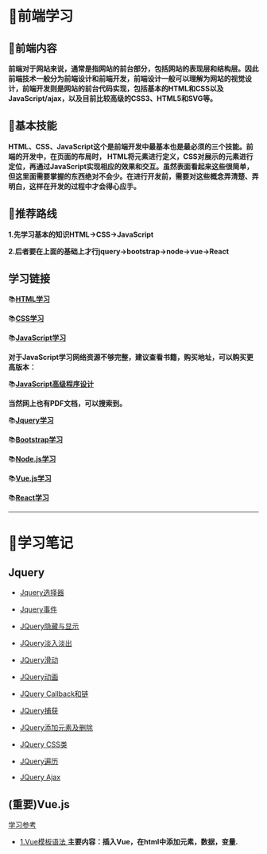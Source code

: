 # :monkey:前端学习
## :panda_face:前端内容
**前端对于网站来说，通常是指网站的前台部分，包括网站的表现层和结构层。因此前端技术一般分为前端设计和前端开发，前端设计一般可以理解为网站的视觉设计，前端开发则是网站的前台代码实现，包括基本的HTML和CSS以及JavaScript/ajax，以及目前比较高级的CSS3、HTML5和SVG等。**

## :panda_face:基本技能
**HTML、CSS、JavaScript这个是前端开发中最基本也是最必须的三个技能。前端的开发中，在页面的布局时， HTML将元素进行定义，CSS对展示的元素进行定位，再通过JavaScript实现相应的效果和交互。虽然表面看起来这些很简单，但这里面需要掌握的东西绝对不会少。在进行开发前，需要对这些概念弄清楚、弄明白，这样在开发的过程中才会得心应手。**

## :panda_face:推荐路线
**1.先学习基本的知识HTML->CSS->JavaScript**

**2.后者要在上面的基础上才行jquery->bootstrap->node->vue->React**

## 学习链接
:books:**[HTML学习](http://www.runoob.com/html/html-tutorial.html)**

:books:**[CSS学习](http://phpstudy.php.cn/css3/)**

:books:**[JavaScript学习](http://www.runoob.com/js/js-tutorial.html)**

**对于JavaScript学习网络资源不够完整，建议查看书籍，购买地址，可以购买更高版本：**


:books:**[JavaScript高级程序设计](https://detail.tmall.com/item.htm?id=565462419446&ali_trackid=2:mm_47614295_4288816_317308348:1536500718_114_866180205&spm=a2e2e.10720394/c.90200100.1.12ce704clM99vJ)**

**当然网上也有PDF文档，可以搜索到。**

:books:**[Jquery学习](http://www.runoob.com/jquery/jquery-tutorial.html)**

:books:**[Bootstrap学习](http://www.runoob.com/bootstrap/bootstrap-tutorial.html)**

:books:**[Node.js学习](http://www.runoob.com/nodejs/nodejs-tutorial.html)**

:books:**[Vue.js学习](http://www.runoob.com/vue2/vue-tutorial.html)**

:books:**[React学习](http://www.runoob.com/react/react-tutorial.html)**

***

# :monkey:学习笔记

## Jquery ##

* [Jquery选择器](https://github.com/Lumnca/StudyFrontEnd/blob/master/%E9%80%89%E6%8B%A9%E5%99%A8.html)

* [Jquery事件](https://github.com/Lumnca/StudyFrontEnd/blob/master/%E4%BA%8B%E4%BB%B6.html)

* [JQuery隐藏与显示](https://github.com/Lumnca/StudyFrontEnd/blob/master/%E9%9A%90%E8%97%8F%E6%95%88%E6%9E%9C.html)

* [JQuery淡入淡出](https://github.com/Lumnca/StudyFrontEnd/blob/master/%E6%B7%A1%E5%85%A5%E6%B7%A1%E5%87%BA%E6%95%88%E6%9E%9C.html)

* [JQuery滑动](https://github.com/Lumnca/StudyFrontEnd/blob/master/%E6%BB%91%E5%8A%A8%E6%95%88%E6%9E%9C.html)

* [JQuery动画](https://github.com/Lumnca/StudyFrontEnd/blob/master/%E5%8A%A8%E7%94%BB%E6%95%88%E6%9E%9C.html)

* [JQuery Callback和链](https://github.com/Lumnca/StudyFrontEnd/blob/master/Callback%E5%92%8C%E9%93%BE.html)

* [JQuery捕获](https://github.com/Lumnca/StudyFrontEnd/blob/master/%E6%8D%95%E8%8E%B7.html)

* [JQuery添加元素及删除](https://github.com/Lumnca/StudyFrontEnd/blob/master/%E6%B7%BB%E5%8A%A0%E5%8F%8A%E5%88%A0%E9%99%A4%E5%85%83%E7%B4%A0.html)

* [JQuery CSS类](https://github.com/Lumnca/StudyFrontEnd/blob/master/CSS%E7%B1%BB.html)

* [JQuery遍历](https://github.com/Lumnca/StudyFrontEnd/blob/master/%E9%81%8D%E5%8E%86.html)

* [JQuery Ajax](https://github.com/Lumnca/StudyFrontEnd/blob/master/Ajax.html)

## (重要)Vue.js ##

[学习参考](https://cn.vuejs.org/v2/guide/instance.html)

* [1.Vue模板语法   ](https://github.com/Lumnca/StudyFrontEnd/blob/master/%E6%A8%A1%E6%9D%BF%E8%AF%AD%E6%B3%95.html)**主要内容：插入Vue，在html中添加元素，数据，变量.**






